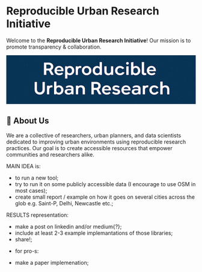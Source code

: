 # Reproducible Urban Research Initiative

Welcome to the **Reproducible Urban Research Initiative**! Our mission is to promote transparency & collaboration.

![Urban Research](2.jpeg) <!-- Replace with a relevant image URL -->

## 🌟 About Us

We are a collective of researchers, urban planners, and data scientists dedicated to improving urban environments using reproducible research practices. Our goal is to create accessible resources that empower communities and researchers alike.

MAIN IDEA is:
- to run a new tool;
- try to run it on some publicly accessible data (I encourage to use OSM in most cases);
- create small report / example on how it goes on several cities across the glob e.g. Saint-P, Delhi, Newcastle etc.;

RESULTS representation:
- make a post on linkedin and/or medium{?};
- include at least 2-3 example implemantations of those libraries;
- share!;

* for pro-s:
- make a paper implemenation;
